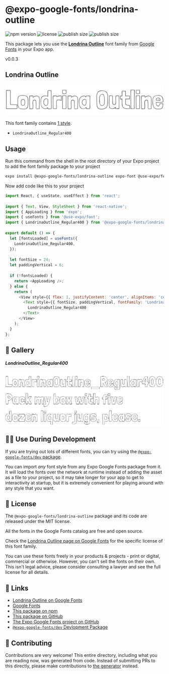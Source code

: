 # @expo-google-fonts/londrina-outline

![npm version](https://flat.badgen.net/npm/v/@expo-google-fonts/londrina-outline)
![license](https://flat.badgen.net/github/license/expo/google-fonts)
![publish size](https://flat.badgen.net/packagephobia/install/@expo-google-fonts/londrina-outline)
![publish size](https://flat.badgen.net/packagephobia/publish/@expo-google-fonts/londrina-outline)

This package lets you use the [**Londrina Outline**](https://fonts.google.com/specimen/Londrina+Outline) font family from [Google Fonts](https://fonts.google.com/) in your Expo app.

v0.0.3

## Londrina Outline

![Londrina Outline](./font-family.png)

This font family contains [1 style](#-gallery).

- `LondrinaOutline_Regular400`

## Usage

Run this command from the shell in the root directory of your Expo project to add the font family package to your project
```sh
expo install @expo-google-fonts/londrina-outline expo-font @use-expo/font
```

Now add code like this to your project
```js
import React, { useState, useEffect } from 'react';

import { Text, View, StyleSheet } from 'react-native';
import { AppLoading } from 'expo';
import { useFonts } from '@use-expo/font';
import { LondrinaOutline_Regular400 } from '@expo-google-fonts/londrina-outline';

export default () => {
  let [fontsLoaded] = useFonts({
    LondrinaOutline_Regular400,
  });

  let fontSize = 24;
  let paddingVertical = 6;

  if (!fontsLoaded) {
    return <AppLoading />;
  } else {
    return (
      <View style={{ flex: 1, justifyContent: 'center', alignItems: 'center' }}>
        <Text style={{ fontSize, paddingVertical, fontFamily: 'LondrinaOutline_Regular400' }}>
          LondrinaOutline_Regular400
        </Text>
      </View>
    );
  }
};

```

## 🔡 Gallery

##### LondrinaOutline_Regular400
![LondrinaOutline_Regular400](./f2c1c90df8f0b2111b8b45fe4112b8016fcde0874de248c3bd10e4f63da86e57.ttf.png)


## 👩‍💻 Use During Development

If you are trying out lots of different fonts, you can try using the [`@expo-google-fonts/dev` package](https://github.com/expo/google-fonts/tree/master/font-packages/dev#readme).

You can import *any* font style from any Expo Google Fonts package from it. It will load the fonts
over the network at runtime instead of adding the asset as a file to your project, so it may take longer
for your app to get to interactivity at startup, but it is extremely convenient
for playing around with any style that you want.

## 📖 License

The `@expo-google-fonts/londrina-outline` package and its code are released under the MIT license.

All the fonts in the Google Fonts catalog are free and open source.

Check the [Londrina Outline page on Google Fonts](https://fonts.google.com/specimen/Londrina+Outline) for the specific license of this font family.

You can use these fonts freely in your products & projects - print or digital, commercial or otherwise. However, you can't sell the fonts on their own. This isn't legal advice, please consider consulting a lawyer and see the full license for all details.

## 🔗 Links

- [Londrina Outline on Google Fonts](https://fonts.google.com/specimen/Londrina+Outline)
- [Google Fonts](https://fonts.google.com/)
- [This package on npm](https://www.npmjs.com/package/@expo-google-fonts/londrina-outline)
- [This package on GitHub](https://github.com/expo/google-fonts/tree/master/font-packages/londrina-outline)
- [The Expo Google Fonts project on GitHub](https://github.com/expo/google-fonts)
- [`@expo-google-fonts/dev` Devlopment Package](https://github.com/expo/google-fonts/tree/master/font-packages/dev)


## 🤝 Contributing

Contributions are very welcome! This entire directory, including what you are reading now, was generated from code. Instead of submitting PRs to this directly, please make contributions to [the generator](https://github.com/expo/google-fonts/tree/master/packages/generator) instead.
